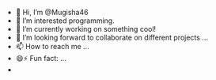 - 👋 Hi, I’m @Mugisha46
- 👀 I’m interested programming.
- 🌱 I’m currently working on something cool!
- 💞️ I’m looking forward to collaborate on different projects ...
- 📫 How to reach me ...
- 😄⚡ Fun fact: ...
- 
